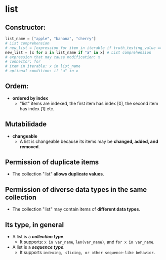 # list
## Constructor:
```python
list_name = ["apple", "banana", "cherry"]
# List comprehension
# new_list = [expression for item in iterable if truth_testing_value == True]
new_list = [x for x in list_name if "a" in x] # List comprehension
# expression that may cause modification: x
# connector: for
# item in iterable: x in list_name
# optional condition: if "a" in x
```

## Ordem:
- **ordered by index**
    - "list" items are indexed, the first item has index [0], the second item has index [1] etc.

## Mutabilidade
- **changeable**
    - A list is changeable because its items may be **changed, added, and removed**.

## Permission of duplicate items
- The collection "list" **allows duplicate values**.

## Permission of diverse data types in the same collection
- The collection "list" may contain items of **different data types**.

## Its type, in general
- A list is a ***collection type***.
    - It supports: `x in var_name`, `len(var_name)`, and `for x in var_name`.
- A list is a ***sequence type***.
    - It supports `indexing, slicing, or other sequence-like behavior`.

